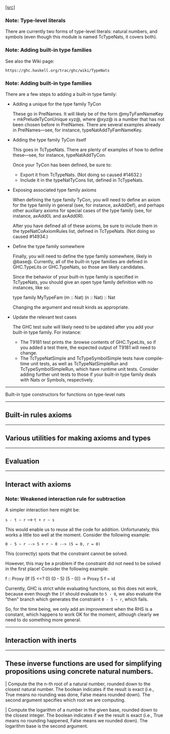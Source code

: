 [[src]](https://github.com/ghc/ghc/tree/master/compiler/typecheck/TcTypeNats.hs)
### Note: Type-level literals

There are currently two forms of type-level literals: natural numbers, and
symbols (even though this module is named TcTypeNats, it covers both).

### Note: Adding built-in type families

See also the Wiki page:

    https://ghc.haskell.org/trac/ghc/wiki/TypeNats

### Note: Adding built-in type families

There are a few steps to adding a built-in type family:

* Adding a unique for the type family TyCon

  These go in PrelNames. It will likely be of the form
  @myTyFamNameKey = mkPreludeTyConUnique xyz@, where @xyz@ is a number that
  has not been chosen before in PrelNames. There are several examples already
  in PrelNames—see, for instance, typeNatAddTyFamNameKey.

* Adding the type family TyCon itself

  This goes in TcTypeNats. There are plenty of examples of how to define
  these—see, for instance, typeNatAddTyCon.

  Once your TyCon has been defined, be sure to:

  - Export it from TcTypeNats. (Not doing so caused #14632.)
  - Include it in the typeNatTyCons list, defined in TcTypeNats.

* Exposing associated type family axioms

  When defining the type family TyCon, you will need to define an axiom for
  the type family in general (see, for instance, axAddDef), and perhaps other
  auxiliary axioms for special cases of the type family (see, for instance,
  axAdd0L and axAdd0R).

  After you have defined all of these axioms, be sure to include them in the
  typeNatCoAxiomRules list, defined in TcTypeNats.
  (Not doing so caused #14934.)

* Define the type family somewhere

  Finally, you will need to define the type family somewhere, likely in @base@.
  Currently, all of the built-in type families are defined in GHC.TypeLits or
  GHC.TypeNats, so those are likely candidates.

  Since the behavior of your built-in type family is specified in TcTypeNats,
  you should give an open type family definition with no instances, like so:

    type family MyTypeFam (m :: Nat) (n :: Nat) :: Nat

  Changing the argument and result kinds as appropriate.

* Update the relevant test cases

  The GHC test suite will likely need to be updated after you add your built-in
  type family. For instance:

  - The T9181 test prints the :browse contents of GHC.TypeLits, so if you added
    a test there, the expected output of T9181 will need to change.
  - The TcTypeNatSimple and TcTypeSymbolSimple tests have compile-time unit
    tests, as well as TcTypeNatSimpleRun and TcTypeSymbolSimpleRun, which have
    runtime unit tests. Consider adding further unit tests to those if your
    built-in type family deals with Nats or Symbols, respectively.


------------------------------------------------------------------------------
Built-in type constructors for functions on type-level nats


------------------------------------------------------------------------------
Built-in rules axioms
------------------------------------------------------------------------------

------------------------------------------------------------------------------
Various utilities for making axioms and types
------------------------------------------------------------------------------

------------------------------------------------------------------------------
Evaluation
------------------------------------------------------------------------------

------------------------------------------------------------------------------
Interact with axioms
------------------------------------------------------------------------------

### Note: Weakened interaction rule for subtraction


A simpler interaction here might be:

  `s - t ~ r` --> `t + r ~ s`

This would enable us to reuse all the code for addition.
Unfortunately, this works a little too well at the moment.
Consider the following example:

    0 - 5 ~ r --> 5 + r ~ 0 --> (5 = 0, r = 0)

This (correctly) spots that the constraint cannot be solved.

However, this may be a problem if the constraint did not
need to be solved in the first place!  Consider the following example:

f :: Proxy (If (5 <=? 0) (0 - 5) (5 - 0)) -> Proxy 5
f = id

Currently, GHC is strict while evaluating functions, so this does not
work, because even though the `If` should evaluate to `5 - 0`, we
also evaluate the "then" branch which generates the constraint `0 - 5 ~ r`,
which fails.

So, for the time being, we only add an improvement when the RHS is a constant,
which happens to work OK for the moment, although clearly we need to do
something more general.


------------------------------------------------------------------------------
Interaction with inerts
------------------------------------------------------------------------------

 -----------------------------------------------------------------------------
These inverse functions are used for simplifying propositions using
concrete natural numbers.
----------------------------------------------------------------------------- 

 | Compute the the n-th root of a natural number, rounded down to
the closest natural number.  The boolean indicates if the result
is exact (i.e., True means no rounding was done, False means rounded down).
The second argument specifies which root we are computing. 

 | Compute the logarithm of a number in the given base, rounded down to the
closest integer.  The boolean indicates if we the result is exact
(i.e., True means no rounding happened, False means we rounded down).
The logarithm base is the second argument. 